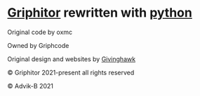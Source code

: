 # [Griphitor](https://griphitor.xyz/) rewritten with [python](https://python.org/about)

Original code by oxmc

Owned by Griphcode

Original design and websites by [Givinghawk](https://givinghawk.xyz/)

© Griphitor 2021-present all rights reserved

© Advik-B 2021
